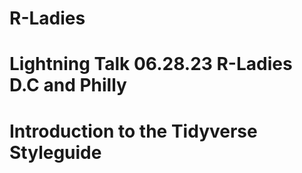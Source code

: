 # R-Ladies
# Lightning Talk 06.28.23 R-Ladies D.C and Philly
# Introduction to the Tidyverse Styleguide
